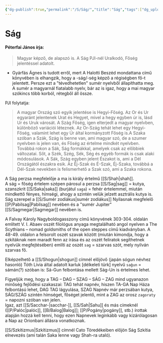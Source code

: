 ```yaml
---
{"dg-publish":true,"permalink":"/S/Ság/","title":"Ság","tags":["dg_uploaded"],"created":"2023-10-14T06:22","updated":"2023-11-08T04:14"}
---
```



# Ság

#### Péterfai János írja:

> Magyar képző, de alapszó is. A Ság PJI-nél Uralkodó, Főség jelentéssel adatolt.  
- Gyárfás Ágnes is tudott erről, mert A Halotti Beszéd mondattana című könyvében is elhangzik, hogy a -ság/-ség képző a régiségben fő-t jelentett. Persze ezt a "tévedhetetlen" sumér nyelvből állapíthatta meg. A sumér a magyarnál fiatalabb nyelv, bár az is igaz, hogy a mai magyar szókincs több korból, rétegből áll össze.  

PJI folytatja:  
> A magyar Ország szó egyik jelentése is Hegyi-Főség. Az Or és Ur egyaránt jelentenek Urat és Hegyet, mivel a hegy egyben úr is, lásd Ur és Uruk városát. A Szág Főség, igen elterjedt a magyar nyelvben, különböző variációi léteznek. Az Or-Szág tehát lehet egy Hegyi-Főség, valamint lehet egy Úr által kormányzott Főség is.A Szaka szóban a Szák, Szág is benne van, ami magyar szó, de a szumer nyelvben is jelen van, és Főség az értelme mindkét nyelvben. Továbbá rokon a Sák, Ság formákkal, amelyek csak az előbbiek változatai. Sőt, a Szék, Szég, Sék, Ség és egyéb formák is csak alaki módosulások. A Sák, Szág egyben jelent Északot is, ami a Dél Országától északra esik. Az Éj-Szak és É-Szak, Éj-Szaka, továbbá a Dél-Szak nevekben is felismerhető a Szak szó, ami a Szaka rokona.  

A Ság perzsa megfelelője a ma is király értelmű [[S/Shah\|shah]].  
A ság = főség értelem szépen párosul a perzsa [[S/Sag\|sag]] = kutya, szanszkrit [[S/Saka\|saka]] (burjátul `saga`) = fehér értelemmel, miután mindkettő fényes, hímségi, ahogy a szintén velük jelzett asztrális kutya is.  
Ság szerepel a [[S/Sumér zodiákus\|sumér zodiákus]] Nyilasnak megfelelő [[P/Pabilsag\|Pabilsag]] nevében és a "sumér Jupiter" [[S/Sagmegar\|Sagmegar]] nevében is.  

A Falvay Károly Nagyboldogasszony című könyvének 303-304. oldalán említett V. I. Abaev oszét filológus anyaga megtalálható angol nyelven a The Scythians – nomad goldsmiths of the open steppes című kiadványban. A 48-49. oldalon a felsorolt oszét szavak között (miután kimondja, hogy a szkítáknak nem maradt fenn az írása és az oszét feliratok segíthetnek nyelvük megfejtésében) említi az oszét `sag` = szarvas szót, mely nyilván szarvas fő.  

Elképzelhető a [[S/Shogun\|shogun]] címnél előjövő (japán sógun névhez hasonló) Tóth Lívia által adatolt karluk \[délkeleti türk\] nyelvű `saĝun` = sámán(?) szóban is: Sá-Gun felbontása mellett Ság-Un is értelmes lehet.  

Figyeljük meg, hogy a TAG – DAG – SZAG – SÁG – ZAG mind ugyanazon minőség fejlődési szakaszai: TAG tehát napnév, hiszen TA-GA Nap Háza felbontású lehet, DAG TAG lágyulása, SZAG Napnév már perzsában kutya, SÁG/SZÁG szintén hímséget, főséget jelentő, mint a ZAG az orosz `zagoraty` = napozni szóban van jelen.  
Igaz, azt [[S/Sacchar-\|sacchar-]], [[S/Sah\|Sahu]] és más címeknél ([[P/Palóc\|palóc]], [[B/Balog\|Balog]]; [[P/Pogány\|pogány]], stb.) írottak alapján hozzá kell tenni, hogy ezen Napnevek leginkább vagy kizárólagosan a Nap az Orionbani állásra vonatkoznak.  

[[S/Szkítizmus\|Szkítizmus]] címnél Cato Töredékeiben előjön Ság Szkítia elnevezés (ami talán Saka lenne vagy Shah-ra utaló).  
